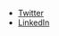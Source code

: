 ---
---
- [Twitter](https://twitter.com/shelbyspees)
- [LinkedIn](https://linkedin.com/in/shelbyspees)
